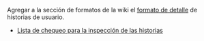 Agregar a la sección de formatos de la wiki el [formato de detalle](./MT1PEA-FM-DetalleHU.md) de historias de usuario. 
* [Lista de chequeo para la inspección de las historias](./MT1PEA-GuiaInspeccionHU.pdf) 
